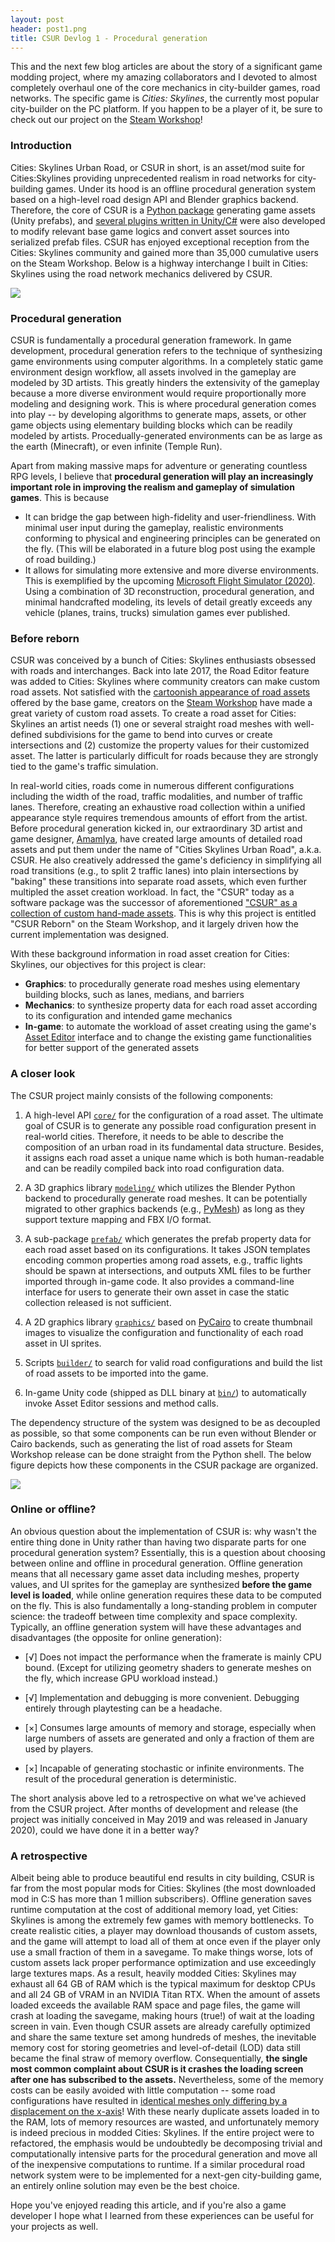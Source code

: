 ```yaml
---
layout: post
header: post1.png
title: CSUR Devlog 1 - Procedural generation
---
```


This and the next few blog articles are about the story of a significant game modding project, where my amazing collaborators and I devoted to almost completely overhaul one of the core mechanics in city-builder games, road networks. The specific game is *Cities: Skylines*, the currently most popular city-builder on the PC platform. If you happen to be a player of it, be sure to check out our project on the [Steam Workshop](https://steamcommunity.com/sharedfiles/filedetails/?id=1959216109)!

### Introduction

Cities: Skylines Urban Road, or CSUR in short, is an asset/mod suite for Cities:Skylines providing unprecedented realism in road networks for city-building games. Under its hood is an offline procedural generation system based on a high-level road design API and Blender graphics backend. Therefore, the core of CSUR is a [Python package](https://github.com/citiesskylines-csur/CSUR) generating game assets (Unity prefabs), and [several plugins written in Unity/C#](https://github.com/citiesskylines-csur) were also developed to modify relevant base game logics and convert asset sources into serialized prefab files. CSUR has enjoyed exceptional reception from the Cities: Skylines community and gained more than 35,000 cumulative users on the Steam Workshop. Below is a highway interchange I built in Cities: Skylines using the road network mechanics delivered by CSUR.

![](/images/interchange.jpg)

### Procedural generation

CSUR is fundamentally a procedural generation framework. In game development, procedural generation refers to the technique of synthesizing game environments using computer algorithms. In a completely static game environment design workflow, all assets involved in the gameplay are modeled by 3D artists. This greatly hinders the extensivity of the gameplay because a more diverse environment would require proportionally more modeling and designing work. This is where procedural generation comes into play -- by developing algorithms to generate maps, assets, or other game objects using elementary building blocks which can be readily modeled by artists. Procedually-generated environments can be as large as the earth (Minecraft), or even infinite (Temple Run).

Apart from making massive maps for adventure or generating countless RPG levels, I believe that **procedural generation will play an increasingly important role in improving the realism and gameplay of simulation games**. This is because
* It can bridge the gap between high-fidelity and user-friendliness. With minimal user input during the gameplay, realistic environments conforming to physical and engineering principles can be generated on the fly. (This will be elaborated in a future blog post using the example of road building.) 
* It allows for simulating more extensive and more diverse environments. This is exemplified by the upcoming [Microsoft Flight Simulator (2020)](https://www.xbox.com/en-US/games/microsoft-flight-simulator). Using a combination of 3D reconstruction, procedural generation, and minimal handcrafted modeling, its levels of detail greatly exceeds any vehicle (planes, trains, trucks) simulation games ever published.


### Before reborn
CSUR was conceived by a bunch of Cities: Skylines enthusiasts obsessed with roads and interchanges. Back into late 2017, the Road Editor feature was added to Cities: Skylines where community creators can make custom road assets. Not satisfied with the [cartoonish appearance of road assets](https://www.citiesskylines.com/#features) offered by the base game, creators on the [Steam Workshop](https://steamcommunity.com/workshop/browse/?appid=255710&requiredtags[]=Road) have made a great variety of custom road assets. To create a road asset for Cities: Skylines an artist needs (1) one or several straight road meshes with well-defined subdivisions for the game to bend into curves or create intersections and (2) customize the property values for their customized asset. The latter is particularly difficult for roads because they are strongly tied to the game's traffic simulation.

In real-world cities, roads come in numerous different configurations including the width of the road, traffic modalities, and number of traffic lanes. Therefore, creating an exhaustive road collection within a unified appearance style requires tremendous amounts of effort from the artist. Before procedural generation kicked in, our extraordinary 3D artist and game designer, [AmamIya](https://steamcommunity.com/id/43187386/myworkshopfiles/), have created large amounts of detailed road assets and put them under the name of "Cities Skylines Urban Road", a.k.a. CSUR. He also creatively addressed the game's deficiency in simplifying all road transitions (e.g., to split 2 traffic lanes) into plain intersections by "baking" these transitions into separate road assets, which even further multipled the asset creation workload. In fact, the "CSUR" today as a software package was the successor of aforementioned ["CSUR" as a collection of custom hand-made assets](https://steamcommunity.com/workshop/filedetails/?id=1423096565). This is why this project is entitled "CSUR Reborn" on the Steam Workshop, and it largely driven how the current implementation was designed. 

With these background information in road asset creation for Cities: Skylines, our objectives for this project is clear:
* **Graphics**: to procedurally generate road meshes using elementary building blocks, such as lanes, medians, and barriers
* **Mechanics**: to synthesize property data for each road asset according to its configuration and intended game mechanics
* **In-game**: to automate the workload of asset creating using the game's [Asset Editor](https://skylines.paradoxwikis.com/Asset_Editor) interface and to change the existing game functionalities for better support of the generated assets


### A closer look
The CSUR project mainly consists of the following components:

1. A high-level API [`core/`](https://github.com/citiesskylines-csur/CSUR/tree/master/core) for the configuration of a road asset. The ultimate goal of CSUR is to generate any possible road configuration present in real-world cities. Therefore, it needs to be able to describe the composition of an urban road in its fundamental data structure. Besides, it assigns each road asset a unique name which is both human-readable and can be readily compiled back into road configuration data.

2. A 3D graphics library [`modeling/`](https://github.com/citiesskylines-csur/CSUR/tree/master/modeling) which utilizes the Blender Python backend to procedurally generate road meshes. It can be potentially migrated to other graphics backends (e.g., [PyMesh](https://pymesh.readthedocs.io/en/latest/index.html)) as long as they support texture mapping and FBX I/O format.

3. A sub-package [`prefab/`](https://github.com/citiesskylines-csur/CSUR/tree/master/prefab) which generates the prefab property data for each road asset based on its configurations. It takes JSON templates encoding common properties among road assets, e.g., traffic lights should be spawn at intersections, and outputs XML files to be further imported through in-game code. It also provides a command-line interface for users to generate their own asset in case the static collection released is not sufficient.

4. A 2D graphics library [`graphics/`](https://github.com/citiesskylines-csur/CSUR/tree/master/graphics) based on [PyCairo](https://www.cairographics.org/pycairo/) to create thumbnail images to visualize the configuration and functionality of each road asset in UI sprites.

5. Scripts [`builder/`](https://github.com/citiesskylines-csur/CSUR/tree/master/builder) to search for valid road configurations and build the list of road assets to be imported into the game. 

6. In-game Unity code (shipped as DLL binary at [`bin/`](https://github.com/citiesskylines-csur/CSUR/tree/master/bin)) to automatically invoke Asset Editor sessions and method calls. 

The dependency structure of the system was designed to be as decoupled as possible, so that some components can be run even without Blender or Cairo backends, such as generating the list of road assets for Steam Workshop release can be done straight from the Python shell. The below figure depicts how these components in the CSUR package are organized.

![](/assets/csur1-fig1.png)


### Online or offline?
An obvious question about the implementation of CSUR is: why wasn't the entire thing done in Unity rather than having two disparate parts for one procedural generation system? Essentially, this is a question about choosing between online and offline in procedural generation. Offline generation means that all necessary game asset data including meshes, property values, and UI sprites for the gameplay are synthesized **before the game level is loaded**, while online generation requires these data to be computed on the fly. This is also fundamentally a long-standing problem in computer science: the tradeoff between time complexity and space complexity. Typically, an offline generation system will have these advantages and disadvantages (the opposite for online generation):

* [√] Does not impact the performance when the framerate is mainly CPU bound. (Except for utilizing geometry shaders to generate meshes on the fly, which increase GPU workload instead.)

* [√] Implementation and debugging is more convenient. Debugging entirely through playtesting can be a headache.

* [×] Consumes large amounts of memory and storage, especially when large numbers of assets are generated and only a fraction of them are used by players.

* [×] Incapable of generating stochastic or infinite environments. The result of the procedural generation is deterministic.

The short analysis above led to a retrospective on what we've achieved from the CSUR project. After months of development and release (the project was initially conceived in May 2019 and was released in January 2020), could we have done it in a better way?

### A retrospective

Albeit being able to produce beautiful end results in city building, CSUR is far from the most popular mods for Cities: Skylines (the most downloaded mod in C:S has more than 1 million subscribers). Offline generation saves runtime computation at the cost of additional memory load, yet Cities: Skylines is among the extremely few games with memory bottlenecks. To create realistic cities, a player may download thousands of custom assets, and the game will attempt to load all of them at once even if the player only use a small fraction of them in a savegame. To make things worse, lots of custom assets lack proper performance optimization and use exceedingly large textures maps. As a result, heavily modded Cities: Skylines may exhaust all 64 GB of RAM which is the typical maximum for desktop CPUs and all 24 GB of VRAM in an NVIDIA Titan RTX. When the amount of assets loaded exceeds the available RAM space and page files, the game will crash at loading the savegame, making hours (true!) of wait at the loading screen in vain. Even though CSUR assets are already carefully optimized and share the same texture set among hundreds of meshes, the inevitable memory cost for storing geometries and level-of-detail (LOD) data still became the final straw of memory overflow. Consequentially, **the single most common complaint about CSUR is it crashes the loading screen after one has subscribed to the assets.** Nevertheless, some of the memory costs can be easily avoided with little computation -- some road configurations have resulted in [identical meshes only differing by a displacement on the x-axis](https://www.youtube.com/watch?v=C_QHwUnh430&t=100s)! With these nearly duplicate assets loaded in to the RAM, lots of memory resources are wasted, and unfortunately memory is indeed precious in modded Cities: Skylines. If the entire project were to refactored, the emphasis would be undoubtedly be decomposing trivial and computationally intensive parts for the procedural generation and move all of the inexpensive computations to runtime. If a similar procedural road network system were to be implemented for a next-gen city-building game, an entirely online solution may even be the best choice.

Hope you've enjoyed reading this article, and if you're also a game developer I hope what I learned from these experiences can be useful for your projects as well.

